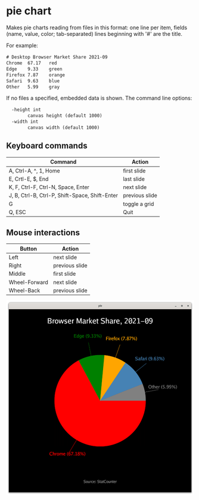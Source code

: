 # pie chart

Makes pie charts reading from files in this format:
one line per item, fields (name, value, color; tab-separated)
lines beginning with '#' are the title.

For example:

```
# Desktop Browser Market Share 2021-09
Chrome	67.17	red
Edge	9.33	green
Firefox	7.87	orange
Safari	9.63	blue
Other	5.99	gray
```

If no files a specified, embedded data is shown.  The command line options:

```
  -height int
    	canvas height (default 1000)
  -width int
    	canvas width (default 1000)
```

## Keyboard commands

| Command                                       | Action          |
| --------------------------------------------  | --------------- |
| A, Ctrl-A, ^, 1, Home                         | first slide     |
| E, Crtl-E, $, End                             | last slide      |
| K, F, Ctrl-F, Ctrl-N, Space, Enter            | next slide      |
| J, B, Ctrl-B, Ctrl-P, Shift-Space, Shift-Enter| previous slide  |
| G                                             | toggle a grid   |
| Q, ESC                                        | Quit            |

## Mouse interactions

| Button        | Action          |
| ------------- | --------------- |
| Left          | next slide      |
| Right         | previous slide  |
| Middle        | first slide     |
| Wheel-Forward | next slide      |
| Wheel-Back    | previous slide  |





![pie](pie.png)
